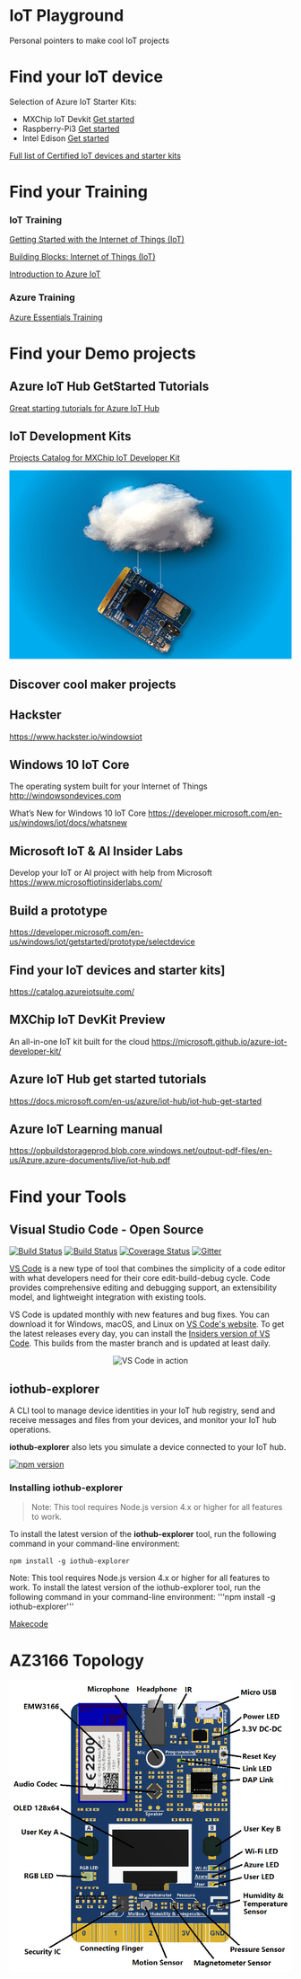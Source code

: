 # IoT Playground
Personal pointers to make cool IoT projects

# Find your IoT device

Selection of Azure IoT Starter Kits:

* MXChip IoT Devkit [Get started](https://catalog.azureiotsuite.com/details?title=MXChip-IoT-DevKit&source=home-page)
* Raspberry-Pi3 [Get started](https://catalog.azureiotsuite.com/details?title=Raspberry_Pi3&source=home-page)
* Intel Edison [Get started](https://catalog.azureiotsuite.com/details?title=Intel-Edison&source=home-page)


<!---
* ARK1123-H 
* Meshlium
* Amplified-FATBOX-G3
* M5Stack IoT Kit
* IoT Wi-Fi node based on STM32 NUCLEOL476RG
* CPS200
* PMC-5231
* WISE-5231
* Spakfun ThingDev
* Intel NUC
* Adafruit Feather Huzzah
* Adafruit Feather M0 Wifi
-->

[Full list of Certified IoT devices and starter kits](
https://catalog.azureiotsuite.com/ "Microsoft website")

# Find your Training

### IoT Training

[Getting Started with the Internet of Things (IoT)](https://mva.microsoft.com/en-US/training-courses/getting-started-with-the-internet-of-things-iot-16170?l=VUaAyuRIC_6305846048 "MVA Course")

[Building Blocks: Internet of Things (IoT)](https://mva.microsoft.com/en-US/training-courses/building-blocks-internet-of-things-iot-16062?l=uDv7NjlGC_7606218949 "MVA Course")

[Introduction to Azure IoT](https://mva.microsoft.com/en-US/training-courses/introduction-to-azure-iot-17611?l=uxXUIs4rD_606218965 "MVA Course")

### Azure Training
[Azure Essentials Training](https://www.microsoft.com/en-us/azureessentials) 


# Find your Demo projects

## Azure IoT Hub GetStarted Tutorials

[Great starting tutorials for Azure IoT Hub](https://docs.microsoft.com/en-us/azure/iot-hub/iot-hub-get-started)

## IoT Development Kits 

[Projects Catalog for MXChip IoT Developer Kit](https://microsoft.github.io/azure-iot-developer-kit/docs/projects/)

![iot hub](/assets/images/projects-iothub-th.jpg)

<!---
![translator](/assets/images/projects-devkit-translator-th.jpg)

![door monitor](/assets/images/projects-door-monitor-th.jpg)

![mqtt hello world](/assets/images/projects-mqtt-helloworld-th.jpg)

![remote monitoring](/assets/images/projects-remote-monitoring-th.jpg)

![shake](/assets/images/projects-shake-shake-th.jpg)
-->

## Discover cool maker projects

## Hackster
https://www.hackster.io/windowsiot

## Windows 10 IoT Core
The operating system built for your Internet of Things
http://windowsondevices.com

What’s New for Windows 10 IoT Core
https://developer.microsoft.com/en-us/windows/iot/docs/whatsnew

## Microsoft IoT & AI Insider Labs
Develop your IoT or AI project with help from Microsoft
https://www.microsoftiotinsiderlabs.com/

## Build a prototype
https://developer.microsoft.com/en-us/windows/iot/getstarted/prototype/selectdevice

## Find your IoT devices and starter kits]
https://catalog.azureiotsuite.com/

## MXChip IoT DevKit Preview
An all-in-one IoT kit built for the cloud
https://microsoft.github.io/azure-iot-developer-kit/

## Azure IoT Hub get started tutorials
https://docs.microsoft.com/en-us/azure/iot-hub/iot-hub-get-started

## Azure IoT Learning manual
https://opbuildstorageprod.blob.core.windows.net/output-pdf-files/en-us/Azure.azure-documents/live/iot-hub.pdf

# Find your Tools
## Visual Studio Code - Open Source

[![Build Status](https://travis-ci.org/Microsoft/vscode.svg?branch=master)](https://travis-ci.org/Microsoft/vscode)
[![Build Status](https://ci.appveyor.com/api/projects/status/vuhlhg80tj3e2a0l/branch/master?svg=true)](https://ci.appveyor.com/project/VSCode/vscode)
[![Coverage Status](https://img.shields.io/coveralls/Microsoft/vscode/master.svg)](https://coveralls.io/github/Microsoft/vscode?branch=master)
[![Gitter](https://img.shields.io/badge/chat-on%20gitter-blue.svg)](https://gitter.im/Microsoft/vscode)

[VS Code](https://code.visualstudio.com) is a new type of tool that combines the simplicity of
a code editor with what developers need for their core edit-build-debug cycle. Code
provides comprehensive editing and debugging support, an extensibility model, and lightweight integration with existing tools.

VS Code is updated monthly with new features and bug fixes. You can download it for Windows, macOS, and Linux on [VS Code's website](https://code.visualstudio.com/Download). To get the latest releases every day, you can install the [Insiders version of VS Code](https://code.visualstudio.com/insiders). This builds from the master branch and is updated at least daily.

<p align="center">
  <img alt="VS Code in action" src="https://cloud.githubusercontent.com/assets/11839736/16642200/6624dde0-43bd-11e6-8595-c81885ba0dc2.png">
</p>

## iothub-explorer

A CLI tool to manage device identities in your IoT hub registry, send and receive messages and files from your devices, and monitor your IoT hub operations.

**iothub-explorer** also lets you simulate a device connected to your IoT hub.

[![npm version](https://badge.fury.io/js/iothub-explorer.svg)](https://badge.fury.io/js/iothub-explorer)

<a name="install"/>

### Installing iothub-explorer

> Note: This tool requires Node.js version 4.x or higher for all features to work.

To install the latest version of the **iothub-explorer** tool, run the following command in your command-line environment:

```shell
npm install -g iothub-explorer
```

Note: This tool requires Node.js version 4.x or higher for all features to work.
To install the latest version of the iothub-explorer tool, run the following command in your command-line environment:
'''npm install -g iothub-explorer'''

[Makecode](https://makecode.com)

# AZ3166 Topology

![AZ3166](/assets/images/AZ3166.png)



